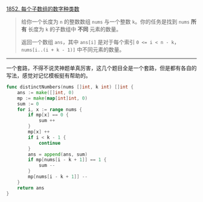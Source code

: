 [1852. 每个子数组的数字种类数](https://leetcode.cn/problems/distinct-numbers-in-each-subarray/)

> 给你一个长度为 `n` 的整数数组 `nums` 与一个整数 `k`。你的任务是找到 `nums` **所有** 长度为 `k` 的子数组中 **不同** 元素的数量。
>
> 返回一个数组 `ans`，其中 `ans[i]` 是对于每个索引 `0 <= i < n - k`，`nums[i..(i + k - 1)]` 中不同元素的数量。

---

一个套路，不得不说灵神题单真厉害，这几个题目全是一个套路，但是都有各自的写法，感觉对记忆模板挺有帮助的。

```go
func distinctNumbers(nums []int, k int) []int {
    ans := make([]int, 0)
    mp := make(map[int]int, 0)
    sum := 0
    for i, x := range nums {
        if mp[x] == 0 {
            sum ++
        }
        mp[x] ++
        if i < k - 1 {
            continue
        }
        ans = append(ans, sum)
        if mp[nums[i - k + 1]] == 1 {
            sum --
        }
        mp[nums[i - k + 1]] --
    }
    return ans
}
```

